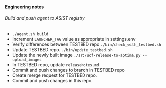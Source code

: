 #### Engineering notes

###### Build and push agent to ASIST registry
 * `./agent.sh build`
 * Increment `LAUNCHER_TAG` value as appropriate in settings.env
 * Verify differences between TESTBED repo `./bin/check_with_testbed.sh`
 * Update TESTBED repo. `./bin/update_testbed.sh`
 * Update the newly built image `./src/ucf-release-to-aptima.py --upload_images`
 * In TESTBED repo, update `releaseNotes.md`
 * Commit and push changes to branch in TESTBED repo
 * Create merge request for TESTBED repo.
 * Commit and push changes in this repo.